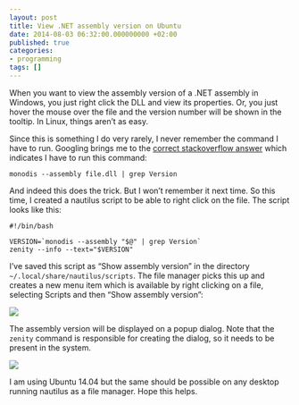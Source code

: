 ```yaml
---
layout: post
title: View .NET assembly version on Ubuntu
date: 2014-08-03 06:32:00.000000000 +02:00
published: true
categories:
- programming
tags: []
---
```


When you want to view the assembly version of a .NET assembly in Windows, you just right click the DLL and view its properties. Or, you just hover the mouse over the file and the version number will be shown in the tooltip. In Linux, things aren’t as easy.<!--more-->

Since this is something I do very rarely, I never remember the command I have to run. Googling brings me to the <a href="http://stackoverflow.com/questions/3946368/how-to-get-the-assemblyversion-of-a-net-file-in-linux">correct stackoverflow answer</a> which indicates I have to run this command:

```
monodis --assembly file.dll | grep Version
```

And indeed this does the trick. But I won’t remember it next time. So this time, I created a nautilus script to be able to right click on the file. The script looks like this:

```
#!/bin/bash

VERSION=`monodis --assembly "$@" | grep Version`
zenity --info --text="$VERSION"
```

I’ve saved this script as “Show assembly version” in the directory <code>~/.local/share/nautilus/scripts</code>. The file manager picks this up and creates a new menu item which is available by right clicking on a file, selecting Scripts and then “Show assembly version”:

<img src="{{ site.baseurl }}/assets/2014/show-assembly-version.png" />

The assembly version will be displayed on a popup dialog. Note that the <code>zenity</code> command is responsible for creating the dialog, so it needs to be present in the system.

<img src="{{ site.baseurl }}/assets/2014/show-assembly-version-dialog1.png" />

I am using Ubuntu 14.04 but the same should be possible on any desktop running nautilus as a file manager. Hope this helps.
